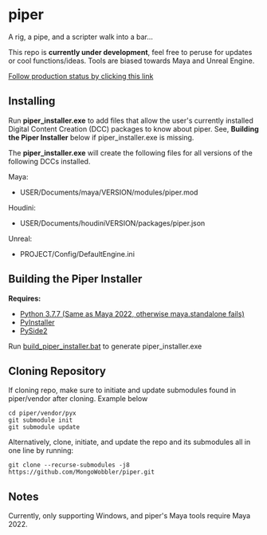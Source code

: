 # piper
A rig, a pipe, and a scripter walk into a bar...

This repo is **currently under development**, feel free to peruse for updates or cool functions/ideas.
Tools are biased towards Maya and Unreal Engine.

[Follow production status by clicking this link](https://github.com/MongoWobbler/piper/projects/1)

## Installing  

Run **piper_installer.exe** to add files that allow the user's currently installed Digital Content Creation (DCC) packages to know about piper.
See, **Building the Piper Installer** below if piper_installer.exe is missing.

The **piper_installer.exe** will create the following files for all versions of the following DCCs installed.  

Maya:
 - USER/Documents/maya/VERSION/modules/piper.mod

Houdini:
 - USER/Documents/houdiniVERSION/packages/piper.json

Unreal:
 - PROJECT/Config/DefaultEngine.ini
  
## Building the Piper Installer

**Requires:**  
* [Python 3.7.7 (Same as Maya 2022, otherwise maya.standalone fails)](https://www.python.org/downloads/release/python-379/)  
* [PyInstaller](https://www.pyinstaller.org/)
* [PySide2](https://pypi.org/project/PySide2/)

Run [build_piper_installer.bat](https://github.com/MongoWobbler/piper/blob/master/build_piper_installer.bat) to generate piper_installer.exe

## Cloning Repository

If cloning repo, make sure to initiate and update submodules found in piper/vendor after cloning. Example below

```
cd piper/vendor/pyx
git submodule init
git submodule update
```  
Alternatively, clone, initiate, and update the repo and its submodules all in one line by running:
```
git clone --recurse-submodules -j8 https://github.com/MongoWobbler/piper.git
```

## Notes

Currently, only supporting Windows, and piper's Maya tools require Maya 2022.
